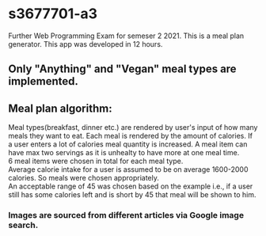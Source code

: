 # s3677701-a3
Further Web Programming Exam for semeser 2 2021. This is a meal plan generator. This app was developed in 12 hours.

## Only "Anything" and "Vegan" meal types are implemented.

## Meal plan algorithm:
Meal types(breakfast, dinner etc.) are rendered by user's input of how many meals they want to eat.
Each meal is rendered by the amount of calories. If a user enters a lot of calories meal quantity is increased.
A meal item can have max two servings as it is unhealty to have more at one meal time.
<br>
6 meal items were chosen in total for each meal type.
<br>
Average calorie intake for a user is assumed to be on average 1600-2000 calories. So meals were chosen appropriately.
<br>
An acceptable range of 45 was chosen based on the example i.e., if a user still has some calories left and is short by 45 that meal will be shown to him.

### Images are sourced from different articles via Google image search.
